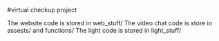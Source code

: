 #virtual checkup project

The website code is stored in web_stuff/
The video chat code is store in assests/ and functions/
The light code is stored in light_stuff/

